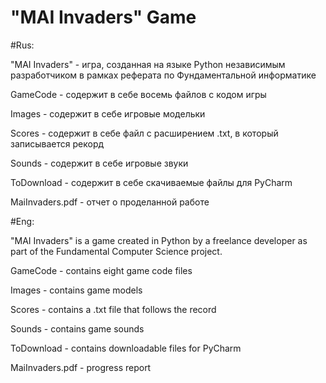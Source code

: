 # "MAI Invaders" Game

#Rus:

"MAI Invaders" - игра, созданная на языке Python независимым разработчиком в рамках реферата по Фундаментальной информатике

GameCode - содержит в себе восемь файлов с кодом игры

Images - содержит в себе игровые модельки

Scores - содержит в себе файл с расширением .txt, в который записывается рекорд

Sounds - содержит в себе игровые звуки

ToDownload - содержит в себе скачиваемые файлы для PyCharm

MaiInvaders.pdf - отчет о проделанной работе

#Eng:

"MAI Invaders" is a game created in Python by a freelance developer as part of the Fundamental Computer Science project.

GameCode - contains eight game code files

Images - contains game models

Scores - contains a .txt file that follows the record

Sounds - contains game sounds

ToDownload - contains downloadable files for PyCharm

MaiInvaders.pdf - progress report
